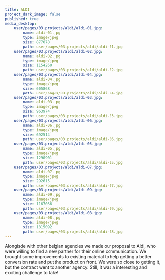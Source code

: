 ```yaml
---
title: ALDI
project_dark_image: false
published: true
media_desktop:
    user/pages/03.projects/aldi/aldi-01.jpg:
        name: aldi-01.jpg
        type: image/jpeg
        size: 877078
        path: user/pages/03.projects/aldi/aldi-01.jpg
    user/pages/03.projects/aldi/aldi-02.jpg:
        name: aldi-02.jpg
        type: image/jpeg
        size: 1154260
        path: user/pages/03.projects/aldi/aldi-02.jpg
    user/pages/03.projects/aldi/aldi-04.jpg:
        name: aldi-04.jpg
        type: image/jpeg
        size: 605868
        path: user/pages/03.projects/aldi/aldi-04.jpg
    user/pages/03.projects/aldi/aldi-03.jpg:
        name: aldi-03.jpg
        type: image/jpeg
        size: 963974
        path: user/pages/03.projects/aldi/aldi-03.jpg
    user/pages/03.projects/aldi/aldi-06.jpg:
        name: aldi-06.jpg
        type: image/jpeg
        size: 692514
        path: user/pages/03.projects/aldi/aldi-06.jpg
    user/pages/03.projects/aldi/aldi-05.jpg:
        name: aldi-05.jpg
        type: image/jpeg
        size: 1290901
        path: user/pages/03.projects/aldi/aldi-05.jpg
    user/pages/03.projects/aldi/aldi-07.jpg:
        name: aldi-07.jpg
        type: image/jpeg
        size: 292615
        path: user/pages/03.projects/aldi/aldi-07.jpg
    user/pages/03.projects/aldi/aldi-09.jpg:
        name: aldi-09.jpg
        type: image/jpeg
        size: 1167036
        path: user/pages/03.projects/aldi/aldi-09.jpg
    user/pages/03.projects/aldi/aldi-08.jpg:
        name: aldi-08.jpg
        type: image/jpeg
        size: 1815092
        path: user/pages/03.projects/aldi/aldi-08.jpg
---
```


Alongisde with other belgian agencies we made our proposal to Aldi, who were willing to find a new partner for their online communication. We brought some improvements to existing material to help getting a better conversion rate and put the product on front. We were so close to getting it, but the contract went to another agency. Still, it was a interesting and exciting challenge to take!